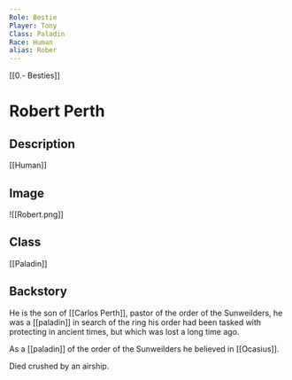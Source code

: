 ```yaml
---
Role: Bestie
Player: Tony
Class: Paladin
Race: Human
alias: Rober
---
```

[[0.- Besties]]
# Robert Perth
## Description
[[Human]]
## Image
![[Robert.png]]
## Class
[[Paladin]]
## Backstory
He is the son of [[Carlos Perth]], pastor of the order of the Sunweilders, he was a [[paladin]] in search of the ring his order had been tasked with protecting in ancient times, but which was lost a long time ago. 

As a [[paladin]] of the order of the Sunweilders he believed in [[Ocasius]].

Died crushed by an airship.